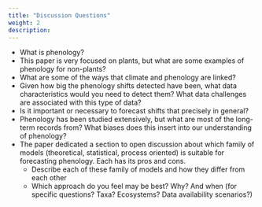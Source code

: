 ```yaml
---
title: "Discussion Questions"
weight: 2
description:
---
```


* What is phenology?
* This paper is very focused on plants, but what are some examples of phenology for non-plants?
* What are some of the ways that climate and phenology are linked?
* Given how big the phenology shifts detected have been, what data characteristics would you need to detect them? What data challenges are associated with this type of data?
* Is it important or necessary to forecast shifts that precisely in general?
* Phenology has been studied extensively, but what are most of the long-term records from? What biases does this insert into our understanding of phenology?
* The paper dedicated a section to open discussion about which family of models (theoretical, statistical, process oriented) is suitable for forecasting phenology. Each has its pros and cons.
    * Describe each of these family of models and how they differ from each other
    * Which approach do you feel may be best? Why? And when (for specific questions? Taxa? Ecosystems? Data availability scenarios?)
  



